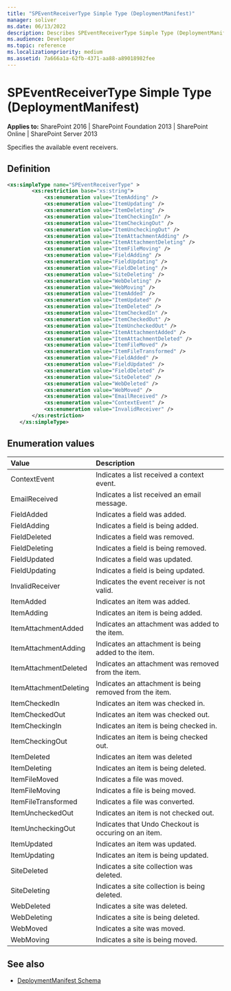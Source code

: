 ```yaml
---
title: "SPEventReceiverType Simple Type (DeploymentManifest)"
manager: soliver
ms.date: 06/13/2022
description: Describes SPEventReceiverType Simple Type (DeploymentManifest) and includes information on elements and attributes.
ms.audience: Developer
ms.topic: reference
ms.localizationpriority: medium
ms.assetid: 7a666a1a-62fb-4371-aa88-a89018982fee
---
```


# SPEventReceiverType Simple Type (DeploymentManifest)

**Applies to:** SharePoint 2016 | SharePoint Foundation 2013 | SharePoint Online | SharePoint Server 2013

Specifies the available event receivers.

## Definition

```XML
<xs:simpleType name="SPEventReceiverType" >
        <xs:restriction base="xs:string">
            <xs:enumeration value="ItemAdding" />
            <xs:enumeration value="ItemUpdating" />
            <xs:enumeration value="ItemDeleting" />
            <xs:enumeration value="ItemCheckingIn" />
            <xs:enumeration value="ItemCheckingOut" />
            <xs:enumeration value="ItemUncheckingOut" />
            <xs:enumeration value="ItemAttachmentAdding" />
            <xs:enumeration value="ItemAttachmentDeleting" />
            <xs:enumeration value="ItemFileMoving" />
            <xs:enumeration value="FieldAdding" />
            <xs:enumeration value="FieldUpdating" />
            <xs:enumeration value="FieldDeleting" />
            <xs:enumeration value="SiteDeleting" />
            <xs:enumeration value="WebDeleting" />
            <xs:enumeration value="WebMoving" />
            <xs:enumeration value="ItemAdded" />
            <xs:enumeration value="ItemUpdated" />
            <xs:enumeration value="ItemDeleted" />
            <xs:enumeration value="ItemCheckedIn" />
            <xs:enumeration value="ItemCheckedOut" />
            <xs:enumeration value="ItemUncheckedOut" />
            <xs:enumeration value="ItemAttachmentAdded" />
            <xs:enumeration value="ItemAttachmentDeleted" />
            <xs:enumeration value="ItemFileMoved" />
            <xs:enumeration value="ItemFileTransformed" />
            <xs:enumeration value="FieldAdded" />
            <xs:enumeration value="FieldUpdated" />
            <xs:enumeration value="FieldDeleted" />
            <xs:enumeration value="SiteDeleted" />
            <xs:enumeration value="WebDeleted" />
            <xs:enumeration value="WebMoved" />
            <xs:enumeration value="EmailReceived" />
            <xs:enumeration value="ContextEvent" />
            <xs:enumeration value="InvalidReceiver" />
        </xs:restriction>
    </xs:simpleType>

```

## Enumeration values

|**Value**|**Description**|
|:-----|:-----|
|ContextEvent  <br/> |Indicates a list received a context event.  <br/> |
|EmailReceived  <br/> |Indicates a list received an email message.  <br/> |
|FieldAdded  <br/> |Indicates a field was added.  <br/> |
|FieldAdding  <br/> |Indicates a field is being added.  <br/> |
|FieldDeleted  <br/> |Indicates a field was removed.  <br/> |
|FieldDeleting  <br/> |Indicates a field is being removed.  <br/> |
|FieldUpdated  <br/> |Indicates a field was updated.  <br/> |
|FieldUpdating  <br/> |Indicates a field is being updated.  <br/> |
|InvalidReceiver  <br/> |Indicates the event receiver is not valid.  <br/> |
|ItemAdded  <br/> |Indicates an item was added.  <br/> |
|ItemAdding  <br/> |Indicates an item is being added.  <br/> |
|ItemAttachmentAdded  <br/> |Indicates an attachment was added to the item.  <br/> |
|ItemAttachmentAdding  <br/> |Indicates an attachment is being added to the item.  <br/> |
|ItemAttachmentDeleted  <br/> |Indicates an attachment was removed from the item.  <br/> |
|ItemAttachmentDeleting  <br/> |Indicates an attachment is being removed from the item.  <br/> |
|ItemCheckedIn  <br/> |Indicates an item was checked in.  <br/> |
|ItemCheckedOut  <br/> |Indicates an item was checked out.  <br/> |
|ItemCheckingIn  <br/> |Indicates an item is being checked in.  <br/> |
|ItemCheckingOut  <br/> |Indicates an item is being checked out.  <br/> |
|ItemDeleted  <br/> |Indicates an item was deleted  <br/> |
|ItemDeleting  <br/> |Indicates an item is being deleted.  <br/> |
|ItemFileMoved  <br/> |Indicates a file was moved.  <br/> |
|ItemFileMoving  <br/> |Indicates a file is being moved.  <br/> |
|ItemFileTransformed  <br/> |Indicates a file was converted.  <br/> |
|ItemUncheckedOut  <br/> |Indicates an item is not checked out.  <br/> |
|ItemUncheckingOut  <br/> |Indicates that Undo Checkout is occuring on an item.  <br/> |
|ItemUpdated  <br/> |Indicates an item was updated.  <br/> |
|ItemUpdating  <br/> |Indicates an item is being updated.  <br/> |
|SiteDeleted  <br/> |Indicates a site collection was deleted.  <br/> |
|SiteDeleting  <br/> |Indicates a site collection is being deleted.  <br/> |
|WebDeleted  <br/> |Indicates a site was deleted.  <br/> |
|WebDeleting  <br/> |Indicates a site is being deleted.  <br/> |
|WebMoved  <br/> |Indicates a site was moved.  <br/> |
|WebMoving  <br/> |Indicates a site is being moved.  <br/> |

## See also

- [DeploymentManifest Schema](deploymentmanifest-schema.md)
